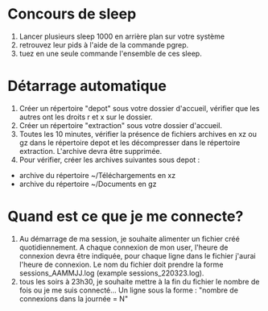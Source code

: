 # Concours de sleep
1. Lancer plusieurs sleep 1000 en arrière plan sur votre système
2. retrouvez leur pids à l'aide de la commande pgrep.
3. tuez en une seule commande l'ensemble de ces sleep.

# Détarrage automatique

1. Créer un répertoire "depot" sous votre dossier d'accueil, vérifier que les autres ont les droits r et x sur le dossier.
2. Créer un répertoire "extraction" sous votre dossier d'accueil. 
3. Toutes les 10 minutes, vérifier la présence de fichiers archives en xz ou gz dans le répertoire depot et les décompresser dans le répertoire extraction. L'archive devra être supprimée.
4. Pour vérifier, créer les archives suivantes sous depot :
- archive du répertoire ~/Téléchargements en xz
- archive du répertoire ~/Documents en gz 

# Quand est ce que je me connecte?
1. Au démarrage de ma session, je souhaite alimenter un fichier créé quotidiennement. A chaque connexion de mon user, l'heure de connexion devra être indiquée, pour chaque ligne dans le fichier j'aurai l'heure de connexion. Le nom du fichier doit prendre la forme sessions_AAMMJJ.log (example sessions_220323.log).
2. tous les soirs à 23h30, je souhaite mettre à la fin du fichier le nombre de fois ou je me suis connecté... Un ligne sous la forme : "nombre de connexions dans la journée = N"
